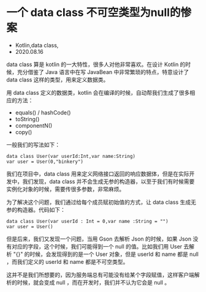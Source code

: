 # 一个 data class 不可空类型为null的惨案
- Kotlin,data class,
- 2020.08.16

data class 算是 kotlin 的一大特性，很多人对他非常喜欢。在设计 Kotlin 的时候，充分借鉴了 Java 语言中在写 JavaBean 中非常繁琐的特点，特意设计了 data class 这样的类型，用来定义数据类。

用 data class 定义的数据类，kotlin 会在编译的时候，自动帮我们生成了很多相应的方法：

 - equals() / hashCode()
 - toString()
 - componentN() 
 - copy() 

一般我们的写法如下：

	data class User(var userId:Int,var name:String)
	var user = User(0,"binkery")

我们在项目中，data class 用来定义网络接口返回的响应数据体，但是在实际开发中，我们发现，data class 并不会生成无参的构造器，以至于我们有时候需要实例化对象的时候，需要传很多参数，非常麻烦。

为了解决这个问题，我们通过给每个成员赋初始值的方式，让 data class 生成无参的构造器。代码如下：

	data class User(var userId : Int = 0,var name :String = "")
	var user = User()

但是后来，我们又发现一个问题，当用 Gson 去解析 Json 的时候，如果 Json 没有对应的字段，这个时候，我们可能得到一个 null 的值。比如我们用 User 去解析 "{}" 的时候，会发现得到的是一个 User 对象，但是 userId 和 name 都是 null ，而我们定义的 userId 和 name 都是不可空类型。 

这并不是我们所想要的，因为服务端总有可能没有给某个字段赋值，这样客户端解析的时候，就会变成 null ，而在开发时，我们并不认为它会是 null 。